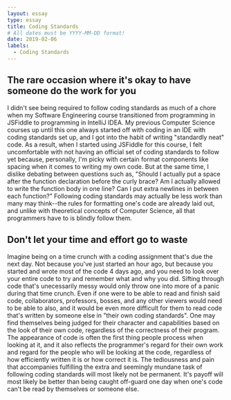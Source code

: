```yaml
---
layout: essay
type: essay
title: Coding Standards
# All dates must be YYYY-MM-DD format!
date: 2019-02-06
labels:
  - Coding Standards
---
```


## The rare occasion where it's okay to have someone do the work for you
I didn't see being required to follow coding standards as much of a chore when my Software Engineering course transitioned from programming in JSFiddle to programming in IntelliJ IDEA. My previous Computer Science courses up until this one always started off with coding in an IDE with coding standards set up, and I got into the habit of writing "standardly neat" code. As a result, when I started using JSFiddle for this course, I felt uncomfortable with not having an official set of coding standards to follow yet because, personally, I'm picky with certain format components like spacing when it comes to writing my own code. But at the same time, I dislike debating between questions such as, "Should I actually put a space after the function declaration before the curly brace? Am I actually allowed to write the function body in one line? Can I put extra newlines in between each function?" Following coding standards may actually be less work than many may think--the rules for formatting one's code are already laid out, and unlike with theoretical concepts of Computer Science, all that programmers have to is blindly follow them. 

## Don't let your time and effort go to waste 
Imagine being on a time crunch with a coding assignment that's due the next day. Not because you've just started an hour ago, but because you started and wrote most of the code 4 days ago, and you need to look over your entire code to try and remember what and why you did. Sifting through code that's unecessarily messy would only throw one into more of a panic during that time crunch. Even if one were to be able to read and finish said code, collaborators, professors, bosses, and any other viewers would need to be able to also, and it would be even more difficult for them to read code that's written by someone else in "their own coding standards". One may find themselves being judged for their character and capabilities based on the look of their own code, regardless of the correctness of their program. The appearance of code is often the first thing people process when looking at it, and it also reflects the programmer's regard for their own work and regard for the people who will be looking at the code, regardless of how efficiently written it is or how correct it is. The tediousness and pain that accompanies fulfilling the extra and seemingly mundane task of following coding standards will most likely not be permanent. It's payoff will most likely be better than being caught off-guard one day when one's code can't be read by themselves or someone else. 



